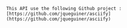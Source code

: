 
	This API use the following Github project : 
	[https://github.com/jqueguiner/asciify](https://github.com/jqueguiner/asciify)
